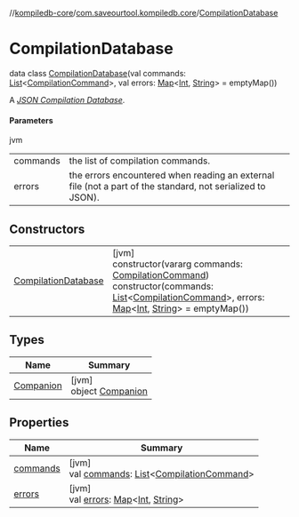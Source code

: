 //[kompiledb-core](../../../index.md)/[com.saveourtool.kompiledb.core](../index.md)/[CompilationDatabase](index.md)

# CompilationDatabase

data class [CompilationDatabase](index.md)(val commands: [List](https://kotlinlang.org/api/latest/jvm/stdlib/kotlin.collections/-list/index.html)&lt;[CompilationCommand](../-compilation-command/index.md)&gt;, val errors: [Map](https://kotlinlang.org/api/latest/jvm/stdlib/kotlin.collections/-map/index.html)&lt;[Int](https://kotlinlang.org/api/latest/jvm/stdlib/kotlin/-int/index.html), [String](https://kotlinlang.org/api/latest/jvm/stdlib/kotlin/-string/index.html)&gt; = emptyMap())

A [*JSON Compilation Database*](https://clang.llvm.org/docs/JSONCompilationDatabase.html).

#### Parameters

jvm

| | |
|---|---|
| commands | the list of compilation commands. |
| errors | the errors encountered when reading an external file (not a part of the standard, not serialized to JSON). |

## Constructors

| | |
|---|---|
| [CompilationDatabase](-compilation-database.md) | [jvm]<br>constructor(vararg commands: [CompilationCommand](../-compilation-command/index.md))<br>constructor(commands: [List](https://kotlinlang.org/api/latest/jvm/stdlib/kotlin.collections/-list/index.html)&lt;[CompilationCommand](../-compilation-command/index.md)&gt;, errors: [Map](https://kotlinlang.org/api/latest/jvm/stdlib/kotlin.collections/-map/index.html)&lt;[Int](https://kotlinlang.org/api/latest/jvm/stdlib/kotlin/-int/index.html), [String](https://kotlinlang.org/api/latest/jvm/stdlib/kotlin/-string/index.html)&gt; = emptyMap()) |

## Types

| Name | Summary |
|---|---|
| [Companion](-companion/index.md) | [jvm]<br>object [Companion](-companion/index.md) |

## Properties

| Name | Summary |
|---|---|
| [commands](commands.md) | [jvm]<br>val [commands](commands.md): [List](https://kotlinlang.org/api/latest/jvm/stdlib/kotlin.collections/-list/index.html)&lt;[CompilationCommand](../-compilation-command/index.md)&gt; |
| [errors](errors.md) | [jvm]<br>val [errors](errors.md): [Map](https://kotlinlang.org/api/latest/jvm/stdlib/kotlin.collections/-map/index.html)&lt;[Int](https://kotlinlang.org/api/latest/jvm/stdlib/kotlin/-int/index.html), [String](https://kotlinlang.org/api/latest/jvm/stdlib/kotlin/-string/index.html)&gt; |
